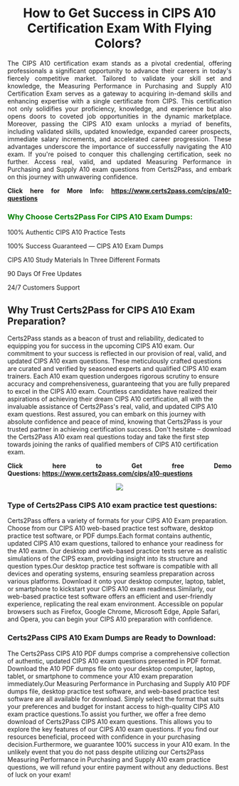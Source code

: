<h1 style="text-align: center;"><strong>How to Get Success in CIPS A10 Certification Exam With Flying Colors? </strong></h1>

<p style="text-align: justify;">The CIPS A10 certification exam stands as a pivotal credential, offering professionals a significant opportunity to advance their careers in today's fiercely competitive market. Tailored to validate your skill set and knowledge, the Measuring Performance in Purchasing and Supply A10 Certification Exam serves as a gateway to acquiring in-demand skills and enhancing expertise with a single certificate from CIPS. This certification not only solidifies your proficiency, knowledge, and experience but also opens doors to coveted job opportunities in the dynamic marketplace. Moreover, passing the CIPS A10 exam unlocks a myriad of benefits, including validated skills, updated knowledge, expanded career prospects, immediate salary increments, and accelerated career progression. These advantages underscore the importance of successfully navigating the A10 exam. If you're poised to conquer this challenging certification, seek no further. Access real, valid, and updated Measuring Performance in Purchasing and Supply A10 exam questions from Certs2Pass, and embark on this journey with unwavering confidence.</p>

<p style="text-align: justify;"><strong>Click here for More Info: <a href="https://www.certs2pass.com/cips/a10-questions">https://www.certs2pass.com/cips/a10-questions</a></strong></p>

<h3><strong><span style="display:block; color:Green;">Why Choose Certs2Pass For CIPS A10 Exam Dumps: </span></strong></h3>

<p style="text-align: justify;">100% Authentic CIPS A10 Practice Tests</p>

<p style="text-align: justify;">100% Success Guaranteed — CIPS A10 Exam Dumps</p>

<p style="text-align: justify;">CIPS A10 Study Materials In Three Different Formats</p>

<p style="text-align: justify;">90 Days Of Free Updates</p>

<p style="text-align: justify;">24/7 Customers Support</p>

<h2><strong>Why Trust Certs2Pass for CIPS A10 Exam Preparation?</strong></h2>

<p>Certs2Pass stands as a beacon of trust and reliability, dedicated to equipping you for success in the upcoming CIPS A10 exam. Our commitment to your success is reflected in our provision of real, valid, and updated CIPS A10 exam questions. These meticulously crafted questions are curated and verified by seasoned experts and qualified CIPS A10 exam trainers. Each A10 exam question undergoes rigorous scrutiny to ensure accuracy and comprehensiveness, guaranteeing that you are fully prepared to excel in the CIPS A10 exam. Countless candidates have realized their aspirations of achieving their dream CIPS A10 certification, all with the invaluable assistance of Certs2Pass's real, valid, and updated CIPS A10 exam questions. Rest assured, you can embark on this journey with absolute confidence and peace of mind, knowing that Certs2Pass is your trusted partner in achieving certification success. Don't hesitate – download the Certs2Pass A10 exam real questions today and take the first step towards joining the ranks of qualified members of CIPS A10 certification exam.</p>

<p style="text-align: justify;"><strong>Click here to Get free Demo Questions: <a href="https://www.certs2pass.com/cips/a10-questions">https://www.certs2pass.com/cips/a10-questions</a></strong></p>

<p style="text-align: center;"><img src="https://i.imgur.com/8DtcaoZ.jpg" /></p>

<h3 style="text-align: justify;"><strong>Type of Certs2Pass CIPS A10 exam practice test questions:</strong></h3>

<p>Certs2Pass offers a variety of formats for your CIPS A10 Exam preparation. Choose from our CIPS A10 web-based practice test software, desktop practice test software, or PDF dumps.Each format contains authentic, updated CIPS A10 exam questions, tailored to enhance your readiness for the A10 exam. Our desktop and web-based practice tests serve as realistic simulations of the CIPS exam, providing insight into its structure and question types.Our desktop practice test software is compatible with all devices and operating systems, ensuring seamless preparation across various platforms. Download it onto your desktop computer, laptop, tablet, or smartphone to kickstart your CIPS A10 exam readiness.Similarly, our web-based practice test software offers an efficient and user-friendly experience, replicating the real exam environment. Accessible on popular browsers such as Firefox, Google Chrome, Microsoft Edge, Apple Safari, and Opera, you can begin your CIPS A10 preparation with confidence.</p>

<h3 style="text-align: justify;"><strong>Certs2Pass CIPS A10 Exam Dumps are Ready to Download:</strong></h3>

<p>The Certs2Pass CIPS A10 PDF dumps comprise a comprehensive collection of authentic, updated CIPS A10 exam questions presented in PDF format. Download the A10 PDF dumps file onto your desktop computer, laptop, tablet, or smartphone to commence your A10 exam preparation immediately.Our Measuring Performance in Purchasing and Supply A10 PDF dumps file, desktop practice test software, and web-based practice test software are all available for download. Simply select the format that suits your preferences and budget for instant access to high-quality CIPS A10 exam practice questions.To assist you further, we offer a free demo download of Certs2Pass CIPS A10 exam questions. This allows you to explore the key features of our CIPS A10 exam questions. If you find our resources beneficial, proceed with confidence in your purchasing decision.Furthermore, we guarantee 100% success in your A10 exam. In the unlikely event that you do not pass despite utilizing our Certs2Pass Measuring Performance in Purchasing and Supply A10 exam practice questions, we will refund your entire payment without any deductions. Best of luck on your exam!</p>
